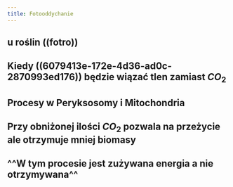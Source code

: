 ```yaml
---
title: Fotooddychanie
---
```


## u roślin ((fotro))
## Kiedy ((6079413e-172e-4d36-ad0c-2870993ed176)) będzie wiązać tlen zamiast $CO_2$
## Procesy w Peryksosomy i Mitochondria
## Przy obniżonej ilości $CO_2$ pozwala na przeżycie ale otrzymuje mniej biomasy
## ^^W tym procesie jest zużywana energia a nie otrzymywana^^
##
